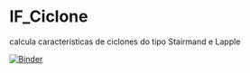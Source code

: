 # IF_Ciclone
calcula caracteristicas de ciclones do tipo Stairmand e Lapple

[![Binder](https://mybinder.org/badge_logo.svg)](https://mybinder.org/v2/gh/2gabrieu/IF_Ciclone/master)
